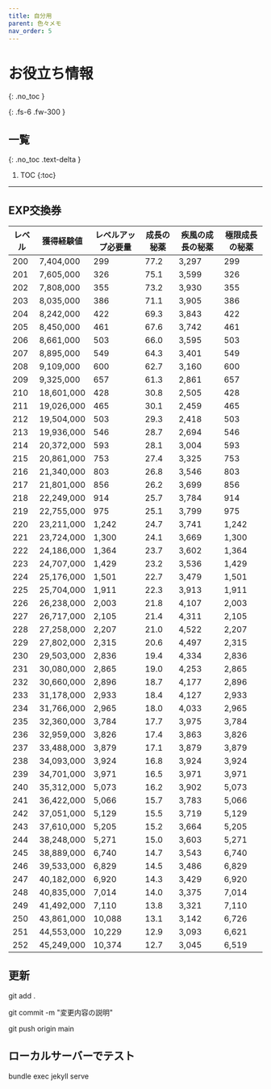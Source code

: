 ```yaml
---
title: 自分用
parent: 色々メモ
nav_order: 5
---
```



# お役立ち情報
{: .no_toc }

{: .fs-6 .fw-300 }

## 一覧
{: .no_toc .text-delta }

1. TOC
{:toc}

---
## EXP交換券

| レベル | 獲得経験値 | レベルアップ必要量 | 成長の秘薬 | 疾風の成長の秘薬 | 極限成長の秘薬 |
|------|----------|--------------|--------------|--------------|--------------|
| 200  | 7,404,000 | 299  | 77.2 | 3,297 | 299  |
| 201  | 7,605,000 | 326  | 75.1 | 3,599 | 326  |
| 202  | 7,808,000 | 355  | 73.2 | 3,930 | 355  |
| 203  | 8,035,000 | 386  | 71.1 | 3,905 | 386  |
| 204  | 8,242,000 | 422  | 69.3 | 3,843 | 422  |
| 205  | 8,450,000 | 461  | 67.6 | 3,742 | 461  |
| 206  | 8,661,000 | 503  | 66.0 | 3,595 | 503  |
| 207  | 8,895,000 | 549  | 64.3 | 3,401 | 549  |
| 208  | 9,109,000 | 600  | 62.7 | 3,160 | 600  |
| 209  | 9,325,000 | 657  | 61.3 | 2,861 | 657  |
| 210  | 18,601,000 | 428  | 30.8 | 2,505 | 428  |
| 211  | 19,026,000 | 465  | 30.1 | 2,459 | 465  |
| 212  | 19,504,000 | 503  | 29.3 | 2,418 | 503  |
| 213  | 19,936,000 | 546  | 28.7 | 2,694 | 546  |
| 214  | 20,372,000 | 593  | 28.1 | 3,004 | 593  |
| 215  | 20,861,000 | 753  | 27.4 | 3,325 | 753  |
| 216  | 21,340,000 | 803  | 26.8 | 3,546 | 803  |
| 217  | 21,801,000 | 856  | 26.2 | 3,699 | 856  |
| 218  | 22,249,000 | 914  | 25.7 | 3,784 | 914  |
| 219  | 22,755,000 | 975  | 25.1 | 3,799 | 975  |
| 220  | 23,211,000 | 1,242  | 24.7 | 3,741 | 1,242  |
| 221  | 23,724,000 | 1,300  | 24.1 | 3,669 | 1,300  |
| 222  | 24,186,000 | 1,364  | 23.7 | 3,602 | 1,364  |
| 223  | 24,707,000 | 1,429  | 23.2 | 3,536 | 1,429  |
| 224  | 25,176,000 | 1,501  | 22.7 | 3,479 | 1,501  |
| 225  | 25,704,000 | 1,911  | 22.3 | 3,913 | 1,911  |
| 226  | 26,238,000 | 2,003  | 21.8 | 4,107 | 2,003  |
| 227  | 26,717,000 | 2,105  | 21.4 | 4,311 | 2,105  |
| 228  | 27,258,000 | 2,207  | 21.0 | 4,522 | 2,207  |
| 229  | 27,802,000 | 2,315  | 20.6 | 4,497 | 2,315  |
| 230  | 29,503,000 | 2,836  | 19.4 | 4,334 | 2,836  |
| 231  | 30,080,000 | 2,865  | 19.0 | 4,253 | 2,865  |
| 232  | 30,660,000 | 2,896  | 18.7 | 4,177 | 2,896  |
| 233  | 31,178,000 | 2,933  | 18.4 | 4,127 | 2,933  |
| 234  | 31,766,000 | 2,965  | 18.0 | 4,033 | 2,965  |
| 235  | 32,360,000 | 3,784  | 17.7 | 3,975 | 3,784  |
| 236  | 32,959,000 | 3,826  | 17.4 | 3,863 | 3,826  |
| 237  | 33,488,000 | 3,879  | 17.1 | 3,879 | 3,879  |
| 238  | 34,093,000 | 3,924  | 16.8 | 3,924 | 3,924  |
| 239  | 34,701,000 | 3,971  | 16.5 | 3,971 | 3,971  |
| 240  | 35,312,000 | 5,073  | 16.2 | 3,902 | 5,073  |
| 241  | 36,422,000 | 5,066  | 15.7 | 3,783 | 5,066  |
| 242  | 37,051,000 | 5,129  | 15.5 | 3,719 | 5,129  |
| 243  | 37,610,000 | 5,205  | 15.2 | 3,664 | 5,205  |
| 244  | 38,248,000 | 5,271  | 15.0 | 3,603 | 5,271  |
| 245  | 38,889,000 | 6,740  | 14.7 | 3,543 | 6,740  |
| 246  | 39,533,000 | 6,829  | 14.5 | 3,486 | 6,829  |
| 247  | 40,182,000 | 6,920  | 14.3 | 3,429 | 6,920  |
| 248  | 40,835,000 | 7,014  | 14.0 | 3,375 | 7,014  |
| 249  | 41,492,000 | 7,110  | 13.8 | 3,321 | 7,110  |
| 250  | 43,861,000 | 10,088  | 13.1 | 3,142 | 6,726  |
| 251  | 44,553,000 | 10,229  | 12.9 | 3,093 | 6,621  |
| 252  | 45,249,000 | 10,374  | 12.7 | 3,045 | 6,519  |


## 更新

git add .

git commit -m "変更内容の説明"

git push origin main

## ローカルサーバーでテスト

bundle exec jekyll serve
